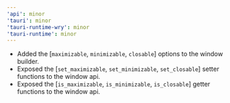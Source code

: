 ```yaml
---
'api': minor
'tauri': minor
'tauri-runtime-wry': minor
'tauri-runtime': minor
---
```


- Added the [`maximizable`, `minimizable`, `closable`] options to the window builder.
- Exposed the [`set_maximizable`, `set_minimizable`, `set_closable`] setter functions to the window api.
- Exposed the [`is_maximizable`, `is_minimizable`, `is_closable`] getter functions to the window api.
